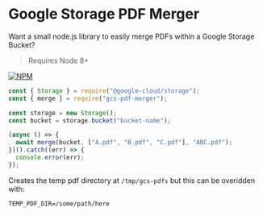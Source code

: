 # Google Storage PDF Merger

Want a small node.js library to easily merge PDFs within a Google Storage Bucket?

> Requires Node 8+

[![NPM](https://nodei.co/npm/gcs-pdf-merger.png)](https://nodei.co/npm/gcs-pdf-merger/)

```js
const { Storage } = require("@google-cloud/storage");
const { merge } = require("gcs-pdf-merger");

const storage = new Storage();
const bucket = storage.bucket("bucket-name");

(async () => {
  await merge(bucket, ["A.pdf", "B.pdf", "C.pdf"], "ABC.pdf");
})().catch((err) => {
  console.error(err);
});
```

Creates the temp pdf directory at `/tmp/gcs-pdfs` but this can be overidden with:
```.env
TEMP_PDF_DIR=/some/path/here
```
